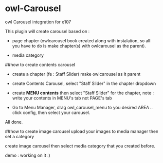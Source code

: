 # owl-Carousel
owl Carousel integration for e107

This plugin will create carousel based on :

- page chapter (owlcarousel book created along with instalation, so all you have to do is make chapter(s) with owlcarousel as the parent).

- media category 

##how to create contents carousel

- create a chapter (fe : Staff Slider) make owlcarousel as it parent

- create Contents Carousel, select "Staff Slider" in the chapter dropdown

- create **MENU contents** then select "Staff Slider" for the chapter, note : write your contents in MENU's tab not PAGE's tab

- Go to Menu Manager, drag owl_carousel_menu to you desired AREA .. click config, then select your carousel.

All done.

##how to create image carousel
upload your images to media manager then set a category

create image carousel then select media category that you created before.

demo : working on it :)